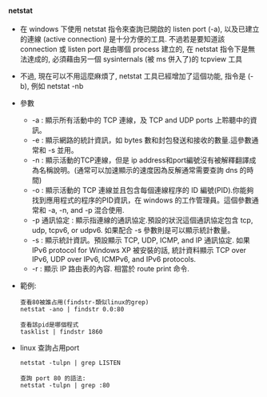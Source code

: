 #### netstat 
- 在 windows 下使用 netstat 指令來查詢已開啟的 listen port (-a), 以及已建立的連線 (active connection) 是十分方便的工具. 不過若是要知道該 connection 或 listen port 是由哪個 process 建立的, 在 netstat 指令下是無法達成的, 必須藉由另一個 sysinternals (被 ms 併入了)的 tcpview 工具
- 不過, 現在可以不用這麼麻煩了, netstat 工具已經增加了這個功能, 指令是 (-b), 例如 netstat -nb
- 參數
  - -a : 顯示所有活動中的 TCP 連線，及 TCP and UDP ports 上聆聽中的資訊。
  - -e : 顯示網路的統計資訊，如 bytes 數和封包發送和接收的數量.這參數通常和 -s 並用。
  - -n : 顯示活動的TCP連線，但是 ip address和port編號沒有被解釋翻譯成為名稱說明。(通常可以加速顯示的速度因為反解通常需要查詢 dns 的時間)
  - -o : 顯示活動的 TCP 連線並且包含每個連線程序的 ID 編號(PID).你能夠找到應用程式的程序的PID資訊，在 windows 的工作管理員。這個參數通常和 -a, -n, and -p 混合使用.
  - -p 通訊協定 : 顯示指連線的通訊協定.預設的狀況這個通訊協定包含 tcp, udp, tcpv6, or udpv6. 如果配合 -s 參數則是可以顯示統計數量。
  - -s : 顯示統計資訊。預設顯示 TCP, UDP, ICMP, and IP 通訊協定. 如果 IPv6 protocol for Windows XP 被安裝的話, 統計資料顯示 TCP over IPv6, UDP over IPv6, ICMPv6, and IPv6 protocols.
  - -r : 顯示 IP 路由表的內容. 相當於 route print 命令.

- 範例: 
  ```
  查看80被誰占用(findstr-類似linux的grep)
  netstat -ano | findstr 0.0:80

  查看該pid是哪個程式
  tasklist | findstr 1860
  ```
- linux 查詢占用port  
  ```
  netstat -tulpn | grep LISTEN

  查詢 port 80 的語法:
  netstat -tulpn | grep :80
  ```